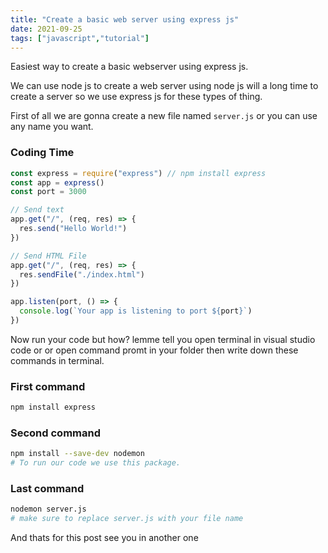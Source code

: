 ```yaml
---
title: "Create a basic web server using express js"
date: 2021-09-25
tags: ["javascript","tutorial"]
---
```


Easiest way to create a basic webserver using express js.

We can use node js to create a web server using node js will a long time to create a server so we use express js for these types of thing.

First of all we are gonna create a new file named `server.js` or you can use any name you want.

### Coding Time

```js
const express = require("express") // npm install express
const app = express()
const port = 3000

// Send text
app.get("/", (req, res) => {
  res.send("Hello World!")
})

// Send HTML File
app.get("/", (req, res) => {
  res.sendFile("./index.html")
})

app.listen(port, () => {
  console.log(`Your app is listening to port ${port}`)
})
```

Now run your code but how? lemme tell you open terminal in visual studio code or or open command promt in your folder then write down these commands in terminal.

### First command

```bash
npm install express
```

### Second command

```bash
npm install --save-dev nodemon
# To run our code we use this package.
```

### Last command

```bash
nodemon server.js
# make sure to replace server.js with your file name
```

And thats for this post see you in another one
